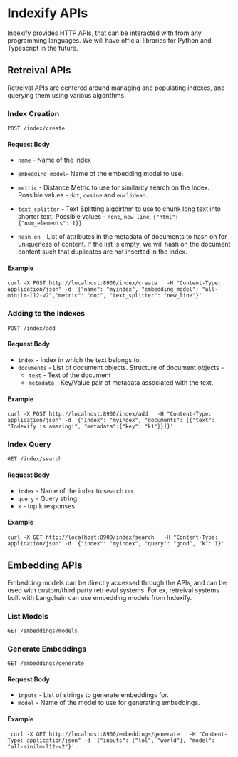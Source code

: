 # Indexify APIs

Indexify provides HTTP APIs, that can be interacted with from any programming languages. We will have official libraries for Python and Typescript in the future.

## Retreival APIs

Retreival APIs are centered around managing and populating indexes, and querying them using various algorithms.


### Index Creation

```
POST /index/create 
```
#### Request Body
* `name` - Name of the index

* `embedding_model`- Name of the embedding model to use.

* `metric` - Distance Metric to use for similarity search on the Index. Possible values - `dot`, `cosine` and `euclidean`.

* `text_splitter` - Text Splitting algoirthm to use to chunk long text into shorter text. Possible values - `none`, `new_line`, `{"html": {"num_elements": 1}}`


* `hash_on` - List of attributes in the metadata of documents to hash on for uniqueness of content. If the list is empty, we will hash on the document content such that duplicates are not inserted in the index.

#### Example 
```
curl -X POST http://localhost:8900/index/create   -H "Content-Type: application/json" -d '{"name": "myindex", "embedding_model": "all-minilm-l12-v2","metric": "dot", "text_splitter": "new_line"}'
```

### Adding to the Indexes

```
POST /index/add
```

#### Request Body
* `index` - Index in which the text belongs to.
* `documents` - List of document objects. Structure of document objects - 
    * `text` - Text of the document
    * `metadata` - Key/Value pair of metadata associated with the text. 

#### Example
```
curl -X POST http://localhost:8900/index/add   -H "Content-Type: application/json" -d '{"index": "myindex", "documents": [{"text": "Indexify is amazing!", "metadata":{"key": "k1"}}]}'
```

### Index Query
```
GET /index/search
```
#### Request Body
* `index` - Name of the index to search on.
* `query` - Query string.
* `k` - top k responses.

#### Example 
```
curl -X GET http://localhost:8900/index/search   -H "Content-Type: application/json" -d '{"index": "myindex", "query": "good", "k": 1}'
```

## Embedding APIs

Embedding models can be directly accessed through the APIs, and can be used with custom/third party retrieval systems. For ex, retreival systems built with Langchain can use embedding models from Indexify.

### List Models
```
GET /embeddings/models
```


### Generate Embeddings
```
GET /embeddings/generate
```
#### Request Body
* `inputs` - List of strings to generate embeddings for.
* `model` - Name of the model to use for generating embeddings.

#### Example
```
 curl -X GET http://localhost:8900/embeddings/generate   -H "Content-Type: application/json" -d '{"inputs": ["lol", "world"], "model": "all-minilm-l12-v2"}'
 ```
